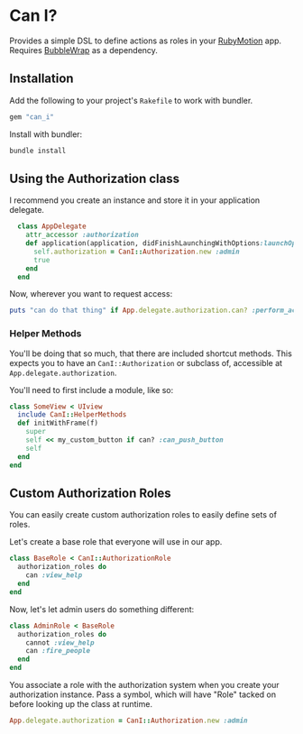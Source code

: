 # Can I?
Provides a simple DSL to define actions as roles in your [RubyMotion](http://www.rubymotion.com) app.  Requires [BubbleWrap](https://github.com/rubymotion/BubbleWrap) as a dependency.

## Installation

Add the following to your project's `Rakefile` to work with bundler.

```ruby
gem "can_i"
```

Install with bundler:

```ruby
bundle install
```

## Using the Authorization class
I recommend you create an instance and store it in your application delegate.

```ruby
  class AppDelegate
    attr_accessor :authorization
    def application(application, didFinishLaunchingWithOptions:launchOptions)
      self.authorization = CanI::Authorization.new :admin
      true
    end
  end
```

Now, wherever you want to request access:

```ruby
puts "can do that thing" if App.delegate.authorization.can? :perform_action
```
### Helper Methods
You'll be doing that so much, that there are included shortcut methods.  This expects you to have an `CanI::Authorization` or subclass of, accessible at `App.delegate.authorization`.

You'll need to first include a module, like so:

```ruby
class SomeView < UIview
  include CanI::HelperMethods
  def initWithFrame(f)
    super
    self << my_custom_button if can? :can_push_button
    self
  end
end
```

## Custom Authorization Roles
You can easily create custom authorization roles to easily define sets of roles.

Let's create a base role that everyone will use in our app.

```ruby
class BaseRole < CanI::AuthorizationRole
  authorization_roles do
    can :view_help
  end
end
```

Now, let's let admin users do something different:

```ruby
class AdminRole < BaseRole
  authorization_roles do
    cannot :view_help
    can :fire_people
  end
end
```

You associate a role with the authorization system when you create your authorization instance.  Pass a symbol, which will have "Role" tacked on before looking up the class at runtime.

```ruby
App.delegate.authorization = CanI::Authorization.new :admin
```
